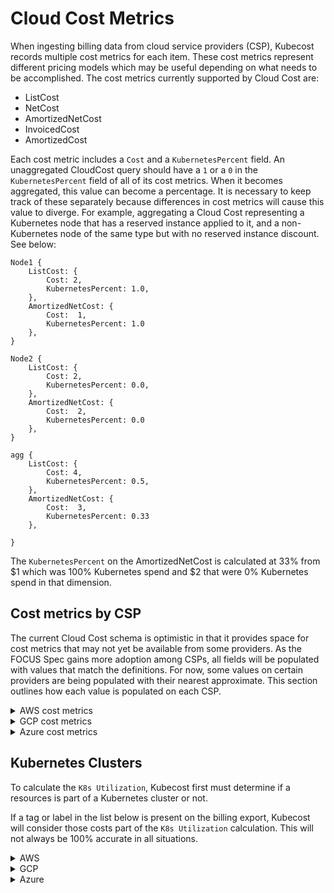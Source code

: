# Cloud Cost Metrics

When ingesting billing data from cloud service providers (CSP), Kubecost records multiple cost metrics for each item. These cost metrics represent different pricing models which may be useful depending on what needs to be accomplished. The cost metrics currently supported by Cloud Cost are:

* ListCost
* NetCost
* AmortizedNetCost
* InvoicedCost
* AmortizedCost

Each cost metric includes a `Cost` and a `KubernetesPercent` field. An unaggregated CloudCost query should have a `1` or a `0` in the `KubernetesPercent` field of all of its cost metrics. When it becomes aggregated, this value can become a percentage. It is necessary to keep track of these separately because differences in cost metrics will cause this value to diverge. For example, aggregating a Cloud Cost representing a Kubernetes node that has a reserved instance applied to it, and a non-Kubernetes node of the same type but with no reserved instance discount. See below:

```
Node1 {
    ListCost: {
        Cost: 2,
        KubernetesPercent: 1.0,
    },
    AmortizedNetCost: {
        Cost:  1,
        KubernetesPercent: 1.0
    },
}

Node2 {
    ListCost: {
        Cost: 2,
        KubernetesPercent: 0.0,
    },
    AmortizedNetCost: {
        Cost:  2,
        KubernetesPercent: 0.0
    },
}

agg {
    ListCost: {
        Cost: 4,
        KubernetesPercent: 0.5,
    },
    AmortizedNetCost: {
        Cost:  3,
        KubernetesPercent: 0.33
    },

}
```

The `KubernetesPercent` on the AmortizedNetCost is calculated at 33% from $1 which was 100% Kubernetes spend and $2 that were 0% Kubernetes spend in that dimension.

## Cost metrics by CSP

The current Cloud Cost schema is optimistic in that it provides space for cost metrics that may not yet be available from some providers. As the FOCUS Spec gains more adoption among CSPs, all fields will be populated with values that match the definitions. For now, some values on certain providers are being populated with their nearest approximate. This section outlines how each value is populated on each CSP.

<details>

<summary>AWS cost metrics</summary>

Of all billing exports and APIs, the Cost and Usage Report (CUR) has the most robust set of cost metrics, and currently has the best support. Depending on what kind of discounts or resources a user has, the schema changes, therefore many of these columns are populated dynamically to support all users. In particular, any `_net_` column will only be available if the user has a discount that causes it to exist. Additionally, Kubecost currently only considers line items that have a `line_item_line_item_type` of `Usage`, `DiscountUsage`, `SavingsPlanCoveredUsage`, `EdpDiscount`, or `PrivateRateDiscount`.

More information on the columns and their definitions can be found in AWS' [Line item details](https://docs.aws.amazon.com/cur/latest/userguide/Lineitem-columns.html) documentation.

**List Cost**

To populate list price, Kubecost uses `pricing_public_on_demand_cost`.

**Net Cost**

Kubecost uses `line_item_net_unblended_cost` if available. If not, Kubecost uses `line_item_unblended_cost.`

**Amortized Net Cost**

If `_net_` is not available, Kubecost uses Amortized Cost

If `line_item_line_item_type` is `DiscountUsage`, Kubecost uses `reservation_net_effective_cost`.

If `line_item_line_item_type` is `SavingsPlanCoveredUsage`, Kubecost uses `savings_plan_net_savings_plan_effective_cost`.

Default to `line_item_net_unblended_cost`.

**Invoiced Cost**

Kubecost uses Net Cost.

**Amortized Cost**

If `line_item_line_item_type` is `DiscountUsage`, Kubecost uses `reservation_effective_cost`.

If `line_item_line_item_type` is `SavingsPlanCoveredUsage`, Kubecost uses `savings_plan_savings_plan_effective_cost`.

Default to `line_item_unblended_cost`.

</details>

<details>

<summary>GCP cost metrics</summary>

Cloud Cost uses a detailed billing export accessed via BigQuery to interface with GCP. This export provides Kubecost with a Cost column with a float value in addition to an array of credit objects per item. These credits are various discounts applied to the item being referenced.

More details about the export can be found in GCP's [Structure of Detailed data export](https://cloud.google.com/billing/docs/how-to/export-data-bigquery-tables/detailed-usage).

**List Cost**

The Cost column for the line item.

**Net Cost**

The Cost column plus the sum of all credit amounts.

**Amortized Net Cost**

Kubecost uses Net Cost.

**Invoiced Cost**

Kubecost uses Net Cost.

**Amortized Cost**

Kubecost uses Net Cost.

</details>

<details>

<summary>Azure cost metrics</summary>

The Azure billing export can be set to amortized or not amortized during creation. Depending on this, either the Net Cost Metric or Amortized Net Cost metric will be accurate. Additionally the Azure export has multiple schema depending on when it was created and what kind of account the user has. There are also localized versions of the headers.

**List Cost**

Kubecost uses`paygcostinbillingcurrency` if available, otherwise Kubecost uses Net Cost

**Net Cost**

Kubecost uses `costinbillingcurrency`. If not available, Kubecost uses `pretaxcost`, and if that isn't available, Kubecost uses `cost`.

**Amortized Net Cost**

Kubecost uses Net Cost.

**Invoiced Cost**

Kubecost uses Net Cost.

**Amortized Cost**

Kubecost uses Net Cost.

</details>

## Kubernetes Clusters

To calculate the `K8s Utilization`, Kubecost first must determine if a resources is part of a Kubernetes cluster or not.

If a tag or label in the list below is present on the billing export, Kubecost will consider those costs part of the `K8s Utilization` calculation. This will not always be 100% accurate in all situations.

<details>

<summary>AWS</summary>

In AWS, Kubecost will identify the line item in the bill as a Kubernetes resource if

* `line_item_product_code` is `AmazonEKS`

or one of the following label keys is present:

* `resource_tags_aws_eks_cluster_name`
* `resource_tags_user_eks_cluster_name`
* `resource_tags_user_alpha_eksctl_io_cluster_name`
* `resource_tags_user_kubernetes_io_service_name`
* `resource_tags_user_kubernetes_io_created_for_pvc_name`
* `resource_tags_user_kubernetes_io_created_for_pv_name`

</details>

<details>

<summary>GCP</summary>

The billing report has a Tags column which contains a Record of key values pairs. Kubecost checks for the presence of the following keys which may not have associated value:

* `goog-gke-volume`
* `goog-gke-node`
* `goog-k8s-cluster-name`

</details>

<details>

<summary>Azure</summary>

The billing export has a tags column with a JSON string of key values pairs. Kubecost checks for the presence of keys with the following prefixes:

* `aks-managed`
* `kubernetes.io-created`
* `k8s-azure-created`\\

</details>

